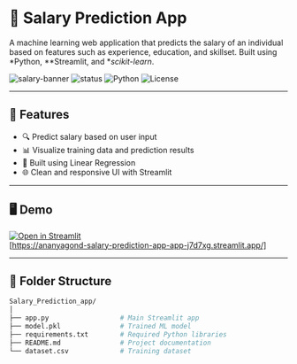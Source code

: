 # 💼 Salary Prediction App

A machine learning web application that predicts the salary of an individual based on features such as experience, education, and skillset. Built using *Python, **Streamlit, and **scikit-learn*.

![salary-banner](https://img.shields.io/badge/Machine%20Learning-Project-blue) ![status](https://img.shields.io/badge/Status-Completed-brightgreen) ![Python](https://img.shields.io/badge/Python-3.10+-yellow) ![License](https://img.shields.io/badge/License-MIT-lightgrey)

---

## 🚀 Features

- 🔍 Predict salary based on user input
- 📊 Visualize training data and prediction results
- 🧠 Built using Linear Regression
- 🌐 Clean and responsive UI with Streamlit

---

## 🖥 Demo

[![Open in Streamlit](https://static.streamlit.io/badges/streamlit_badge_black_white.svg)](https://share.streamlit.io/)  
[https://ananyagond-salary-prediction-app-app-j7d7xg.streamlit.app/]

---

## 📁 Folder Structure

```bash
Salary_Prediction_app/
│
├── app.py                  # Main Streamlit app
├── model.pkl               # Trained ML model
├── requirements.txt        # Required Python libraries
├── README.md               # Project documentation
└── dataset.csv             # Training dataset

